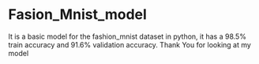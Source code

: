 # Fasion_Mnist_model
It is a basic model for the fashion_mnist dataset in python, it has a 98.5% train accuracy and 91.6% validation accuracy. Thank You for looking at my model
